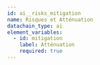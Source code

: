 ```yaml
---
id: ai__risks_mitigation
name: Risques et Atténuation
datachain_type: ai
element_variables:
  - id: mitigation
    label: Atténuation
    required: true
---
```

